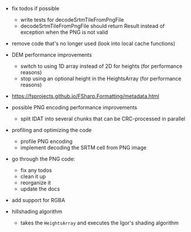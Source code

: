 ﻿- fix todos if possible
    - write tests for decodeSrtmTileFromPngFile
    - decodeSrtmTileFromPngFile should return Result instead of exception when the PNG is not valid

- remove code that's no longer used (look into local cache functions)

- DEM performance improvements
    - switch to using 1D array instead of 2D for heights (for performance reasons)
    - stop using an optional height in the HeightsArray (for performance reasons)

- https://fsprojects.github.io/FSharp.Formatting/metadata.html

- possible PNG encoding performance improvements
    - split IDAT into several chunks that can be CRC-processed in parallel

- profiling and optimizing the code
    - profile PNG encoding 
    - implement decoding the SRTM cell from PNG image

- go through the PNG code:
    - fix any todos
    - clean it up
    - reorganize it
    - update the docs

- add support for RGBA

- hillshading algorithm
    - takes the `HeightsArray` and executes the Igor's shading algorithm
